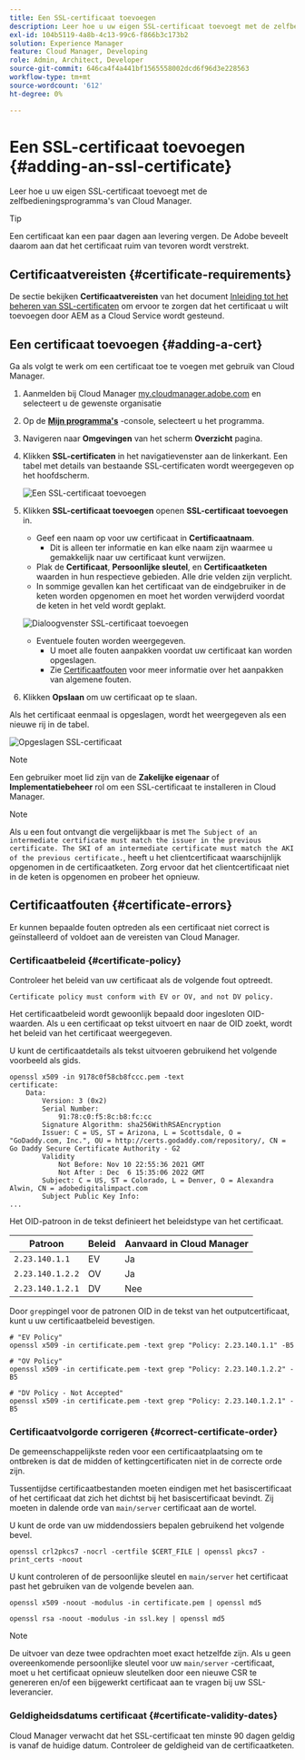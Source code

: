 ```yaml
---
title: Een SSL-certificaat toevoegen
description: Leer hoe u uw eigen SSL-certificaat toevoegt met de zelfbedieningsprogramma's van Cloud Manager.
exl-id: 104b5119-4a8b-4c13-99c6-f866b3c173b2
solution: Experience Manager
feature: Cloud Manager, Developing
role: Admin, Architect, Developer
source-git-commit: 646ca4f4a441bf1565558002dcd6f96d3e228563
workflow-type: tm+mt
source-wordcount: '612'
ht-degree: 0%

---
```


# Een SSL-certificaat toevoegen {#adding-an-ssl-certificate}

Leer hoe u uw eigen SSL-certificaat toevoegt met de zelfbedieningsprogramma&#39;s van Cloud Manager.

>[!TIP]
>
>Een certificaat kan een paar dagen aan levering vergen. De Adobe beveelt daarom aan dat het certificaat ruim van tevoren wordt verstrekt.

## Certificaatvereisten {#certificate-requirements}

De sectie bekijken **Certificaatvereisten** van het document [Inleiding tot het beheren van SSL-certificaten](/help/implementing/cloud-manager/managing-ssl-certifications/introduction.md#requirements) om ervoor te zorgen dat het certificaat u wilt toevoegen door AEM as a Cloud Service wordt gesteund.

## Een certificaat toevoegen {#adding-a-cert}

Ga als volgt te werk om een certificaat toe te voegen met gebruik van Cloud Manager.

1. Aanmelden bij Cloud Manager [my.cloudmanager.adobe.com](https://my.cloudmanager.adobe.com/) en selecteert u de gewenste organisatie

1. Op de **[Mijn programma&#39;s](/help/implementing/cloud-manager/navigation.md#my-programs)** -console, selecteert u het programma.

1. Navigeren naar **Omgevingen** van het scherm **Overzicht** pagina.

1. Klikken **SSL-certificaten** in het navigatievenster aan de linkerkant. Een tabel met details van bestaande SSL-certificaten wordt weergegeven op het hoofdscherm.

   ![Een SSL-certificaat toevoegen](/help/implementing/cloud-manager/assets/ssl/ssl-cert-1.png)

1. Klikken **SSL-certificaat toevoegen** openen **SSL-certificaat toevoegen** in.

   * Geef een naam op voor uw certificaat in **Certificaatnaam**.
      * Dit is alleen ter informatie en kan elke naam zijn waarmee u gemakkelijk naar uw certificaat kunt verwijzen.
   * Plak de **Certificaat**, **Persoonlijke sleutel**, en **Certificaatketen** waarden in hun respectieve gebieden. Alle drie velden zijn verplicht.
   * In sommige gevallen kan het certificaat van de eindgebruiker in de keten worden opgenomen en moet het worden verwijderd voordat de keten in het veld wordt geplakt.

   ![Dialoogvenster SSL-certificaat toevoegen](/help/implementing/cloud-manager/assets/ssl/ssl-cert-02.png)

   * Eventuele fouten worden weergegeven.
      * U moet alle fouten aanpakken voordat uw certificaat kan worden opgeslagen.
      * Zie [Certificaatfouten](#certificate-errors) voor meer informatie over het aanpakken van algemene fouten.

1. Klikken **Opslaan** om uw certificaat op te slaan.

Als het certificaat eenmaal is opgeslagen, wordt het weergegeven als een nieuwe rij in de tabel.

![Opgeslagen SSL-certificaat](/help/implementing/cloud-manager/assets/ssl/ssl-cert-3.png)

>[!NOTE]
>
>Een gebruiker moet lid zijn van de **Zakelijke eigenaar** of **Implementatiebeheer** rol om een SSL-certificaat te installeren in Cloud Manager.

>[!NOTE]
>
>Als u een fout ontvangt die vergelijkbaar is met `The Subject of an intermediate certificate must match the issuer in the previous certificate. The SKI of an intermediate certificate must match the AKI of the previous certificate.`, heeft u het clientcertificaat waarschijnlijk opgenomen in de certificaatketen. Zorg ervoor dat het clientcertificaat niet in de keten is opgenomen en probeer het opnieuw.

## Certificaatfouten {#certificate-errors}

Er kunnen bepaalde fouten optreden als een certificaat niet correct is geïnstalleerd of voldoet aan de vereisten van Cloud Manager.

### Certificaatbeleid {#certificate-policy}

Controleer het beleid van uw certificaat als de volgende fout optreedt.

```text
Certificate policy must conform with EV or OV, and not DV policy.
```

Het certificaatbeleid wordt gewoonlijk bepaald door ingesloten OID-waarden. Als u een certificaat op tekst uitvoert en naar de OID zoekt, wordt het beleid van het certificaat weergegeven.

U kunt de certificaatdetails als tekst uitvoeren gebruikend het volgende voorbeeld als gids.

```text
openssl x509 -in 9178c0f58cb8fccc.pem -text
certificate:
    Data:
        Version: 3 (0x2)
        Serial Number:
            91:78:c0:f5:8c:b8:fc:cc
        Signature Algorithm: sha256WithRSAEncryption
        Issuer: C = US, ST = Arizona, L = Scottsdale, O = "GoDaddy.com, Inc.", OU = http://certs.godaddy.com/repository/, CN = Go Daddy Secure Certificate Authority - G2
        Validity
            Not Before: Nov 10 22:55:36 2021 GMT
            Not After : Dec  6 15:35:06 2022 GMT
        Subject: C = US, ST = Colorado, L = Denver, O = Alexandra Alwin, CN = adobedigitalimpact.com
        Subject Public Key Info:
...
```

Het OID-patroon in de tekst definieert het beleidstype van het certificaat.

| Patroon | Beleid | Aanvaard in Cloud Manager |
|---|---|---|
| `2.23.140.1.1` | EV | Ja |
| `2.23.140.1.2.2` | OV | Ja |
| `2.23.140.1.2.1` | DV | Nee |

Door `grep`pingel voor de patronen OID in de tekst van het outputcertificaat, kunt u uw certificaatbeleid bevestigen.

```shell
# "EV Policy"
openssl x509 -in certificate.pem -text grep "Policy: 2.23.140.1.1" -B5

# "OV Policy"
openssl x509 -in certificate.pem -text grep "Policy: 2.23.140.1.2.2" -B5

# "DV Policy - Not Accepted"
openssl x509 -in certificate.pem -text grep "Policy: 2.23.140.1.2.1" -B5
```

### Certificaatvolgorde corrigeren {#correct-certificate-order}

De gemeenschappelijkste reden voor een certificaatplaatsing om te ontbreken is dat de midden of kettingcertificaten niet in de correcte orde zijn.

Tussentijdse certificaatbestanden moeten eindigen met het basiscertificaat of het certificaat dat zich het dichtst bij het basiscertificaat bevindt. Zij moeten in dalende orde van `main/server` certificaat aan de wortel.

U kunt de orde van uw middendossiers bepalen gebruikend het volgende bevel.

```shell
openssl crl2pkcs7 -nocrl -certfile $CERT_FILE | openssl pkcs7 -print_certs -noout
```

U kunt controleren of de persoonlijke sleutel en `main/server` het certificaat past het gebruiken van de volgende bevelen aan.

```shell
openssl x509 -noout -modulus -in certificate.pem | openssl md5
```

```shell
openssl rsa -noout -modulus -in ssl.key | openssl md5
```

>[!NOTE]
>
>De uitvoer van deze twee opdrachten moet exact hetzelfde zijn. Als u geen overeenkomende persoonlijke sleutel voor uw `main/server` -certificaat, moet u het certificaat opnieuw sleutelken door een nieuwe CSR te genereren en/of een bijgewerkt certificaat aan te vragen bij uw SSL-leverancier.

### Geldigheidsdatums certificaat {#certificate-validity-dates}

Cloud Manager verwacht dat het SSL-certificaat ten minste 90 dagen geldig is vanaf de huidige datum. Controleer de geldigheid van de certificaatketen.
